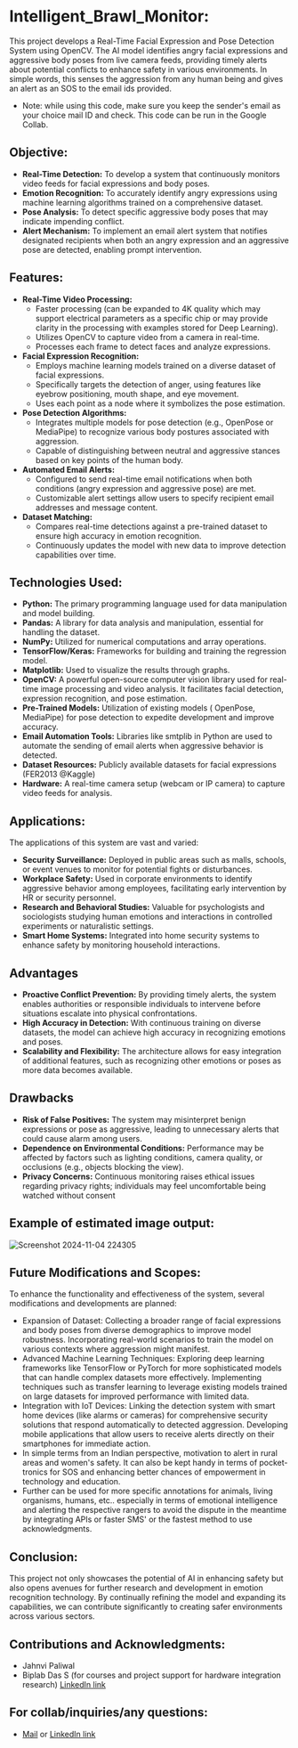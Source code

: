 # Intelligent_Brawl_Monitor:
This project develops a Real-Time Facial Expression and Pose Detection System using OpenCV. The AI model identifies angry facial expressions and aggressive body poses from live camera feeds, providing timely alerts about potential conflicts to enhance safety in various environments. In simple words, this senses the aggression from any human being and gives an alert as an SOS to the email ids provided. 


- Note: while using this code, make sure you keep the sender's email as your choice mail ID and check. This code can be run in the Google Collab.

## Objective:


- **Real-Time Detection:**
  To develop a system that continuously monitors video feeds for   facial expressions and body poses.
- **Emotion Recognition:** To accurately identify angry expressions using machine learning algorithms trained on a comprehensive dataset.
- **Pose Analysis:** To detect specific aggressive body poses that may indicate impending conflict.
- **Alert Mechanism:** To implement an email alert system that notifies designated recipients when both an angry expression and an aggressive pose are detected, enabling prompt intervention.

## Features:

- **Real-Time Video Processing:**
  - Faster processing (can be expanded to 4K quality which may support electrical parameters as a specific chip or may provide clarity in the processing with examples stored for Deep Learning).
  - Utilizes OpenCV to capture video from a camera in real-time.
  - Processes each frame to detect faces and analyze expressions.
- **Facial Expression Recognition:**
  - Employs machine learning models trained on a diverse dataset of facial expressions.
  - Specifically targets the detection of anger, using features like eyebrow positioning, mouth shape, and eye movement.
  - Uses each point as a node where it symbolizes the pose estimation. 
- **Pose Detection Algorithms:**
  - Integrates multiple models for pose detection (e.g., OpenPose or MediaPipe) to recognize various body postures associated with aggression.
  - Capable of distinguishing between neutral and aggressive stances based on key points of the human body.
- **Automated Email Alerts:**
  - Configured to send real-time email notifications when both conditions (angry expression and aggressive pose) are met.
  - Customizable alert settings allow users to specify recipient email addresses and message content.
- **Dataset Matching:**
  - Compares real-time detections against a pre-trained dataset to ensure high accuracy in emotion recognition.
  - Continuously updates the model with new data to improve detection capabilities over time.
## Technologies Used:
- **Python:** The primary programming language used for data manipulation and model building.
- **Pandas:** A library for data analysis and manipulation, essential for handling the dataset.
- **NumPy:** Utilized for numerical computations and array operations.
- **TensorFlow/Keras:** Frameworks for building and training the regression model.
- **Matplotlib:** Used to visualize the results through graphs.
- **OpenCV:** A powerful open-source computer vision library used for real-time image processing and video analysis. It facilitates facial detection, expression recognition, and pose estimation.
- **Pre-Trained Models:** Utilization of existing models ( OpenPose, MediaPipe) for pose detection to expedite development and improve accuracy.
- **Email Automation Tools:** Libraries like smtplib in Python are used to automate the sending of email alerts when aggressive behavior is detected.
- **Dataset Resources:** Publicly available datasets for facial expressions (FER2013 @Kaggle)
- **Hardware:** A real-time camera setup (webcam or IP camera) to capture video feeds for analysis.



## Applications:

The applications of this system are vast and varied:
- **Security Surveillance:** Deployed in public areas such as malls, schools, or event venues to monitor for potential fights or disturbances.
- **Workplace Safety:** Used in corporate environments to identify aggressive behavior among employees, facilitating early intervention by HR or security personnel.
- **Research and Behavioral Studies:** Valuable for psychologists and sociologists studying human emotions and interactions in controlled experiments or naturalistic settings.
- **Smart Home Systems:** Integrated into home security systems to enhance safety by monitoring household interactions.
## Advantages
- **Proactive Conflict Prevention:** By providing timely alerts, the system enables authorities or responsible individuals to intervene before situations escalate into physical confrontations.
- **High Accuracy in Detection:** With continuous training on diverse datasets, the model can achieve high accuracy in recognizing emotions and poses.
- **Scalability and Flexibility:** The architecture allows for easy integration of additional features, such as recognizing other emotions or poses as more data becomes available.
## Drawbacks
- **Risk of False Positives:** The system may misinterpret benign expressions or pose as aggressive, leading to unnecessary alerts that could cause alarm among users.
- **Dependence on Environmental Conditions:** Performance may be affected by factors such as lighting conditions, camera quality, or occlusions (e.g., objects blocking the view).
- **Privacy Concerns:** Continuous monitoring raises ethical issues regarding privacy rights; individuals may feel uncomfortable being watched without consent
## Example of estimated image output:
![Screenshot 2024-11-04 224305](https://github.com/user-attachments/assets/b4d8d72f-41cd-4fc4-a560-6f9adfc0ccfa)



## Future Modifications and Scopes:
To enhance the functionality and effectiveness of the system, several modifications and developments are planned:
- Expansion of Dataset:
Collecting a broader range of facial expressions and body poses from diverse demographics to improve model robustness.
Incorporating real-world scenarios to train the model on various contexts where aggression might manifest.
- Advanced Machine Learning Techniques:
Exploring deep learning frameworks like TensorFlow or PyTorch for more sophisticated models that can handle complex datasets more effectively.
Implementing techniques such as transfer learning to leverage existing models trained on large datasets for improved performance with limited data.
- Integration with IoT Devices:
Linking the detection system with smart home devices (like alarms or cameras) for comprehensive security solutions that respond automatically to detected aggression.
Developing mobile applications that allow users to receive alerts directly on their smartphones for immediate action.
- In simple terms from an Indian perspective, motivation to alert in rural areas and women's safety. It can also be kept handy in terms of pocket-tronics for SOS and enhancing better chances of empowerment in technology and education.
- Further can be used for more specific annotations for animals, living organisms, humans, etc.. especially in terms of emotional intelligence and alerting the respective rangers to avoid the dispute in the meantime by integrating APIs or faster SMS' or the fastest method to use acknowledgments.

## Conclusion:
This project not only showcases the potential of AI in enhancing safety but also opens avenues for further research and development in emotion recognition technology. By continually refining the model and expanding its capabilities, we can contribute significantly to creating safer environments across various sectors.

## Contributions and Acknowledgments:
- Jahnvi Paliwal
- Biplab Das S (for courses and project support for hardware integration research) [LinkedIn link](https://www.linkedin.com/in/biplab-das-7b9870165/)

## For collab/inquiries/any questions: 
- [Mail](mailto:paliwaljnv08@gmail.com) or [LinkedIn link](https://www.linkedin.com/in/jahnvipaliwal/)
